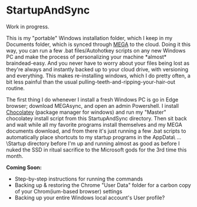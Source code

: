 # StartupAndSync

Work in progress.

This is my "portable" Windows installation folder, which I keep in my Documents folder, which is synced through [MEGA](https://mega.nz/) to the cloud. Doing it this way, you can run a few .bat files/Autohotkey scripts on any new Windows PC and make the process of personalizing your machine \*almost\* braindead-easy. And you never have to worry about your files being lost as they're always and instantly backed up to your cloud drive, with versioning and everything. This makes re-installing windows, which I do pretty often, a bit less painful than the usual pulling-teeth-and-ripping-your-hair-out routine.

The first thing I do whenever I install a fresh Windows PC is go in Edge browser; download MEGAsync, and open an admin Powershell. I install [Chocolatey](https://chocolatey.org/) (package manager for windows) and run my "Master" chocolatey install script from this StartupAndSync directory. Then sit back and wait while all my favorite programs install themselves and my MEGA documents download, and from there it's just running a few .bat scripts to automatically place shortcuts to my startup programs in the AppData\ ... \Startup directory before I'm up and running almost as good as before I nuked the SSD in ritual sacrifice to the Microsoft gods for the 3rd time this month.

**Coming Soon:**
* Step-by-step instructions for running the commands
* Backing up & restoring the Chrome "User Data" folder for a carbon copy of your Chrom(ium-based browser) settings
* Backing up your entire Windows local account's User profile?
